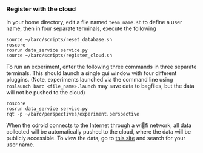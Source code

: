 ### Register with the cloud
In your home directory, edit a file named `team_name.sh` to define a user name, then in four separate terminals, execute the following
```
source ~/barc/scripts/reset_database.sh
roscore
rosrun data_service service.py
source ~/barc/scripts/register_cloud.sh
```
To run an experiment, enter the following three commands in three separate terminals. This should launch a single gui window with four different pluggins. (Note, experiments launched via the command line using `roslaunch barc <file_name>.launch` may save data to bagfiles, but the data will not be pushed to the cloud)
```
roscore
rosrun data_service service.py
rqt -p ~/barc/perspectives/experiment.perspective
```
When the odroid connects to the Internet through a wifi network, all data collected
will be automatically pushed to the cloud, where the data will be publicly accessible. To view the data, go to [this site](http://dator.forge9.com/) and search for your user name.
